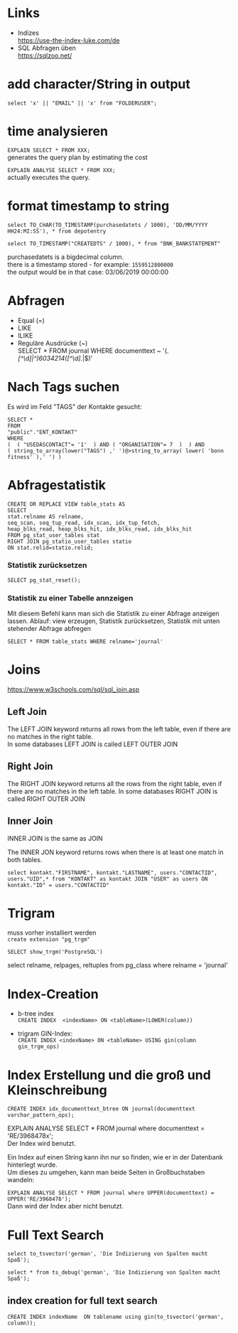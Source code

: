 
# Links

- Indizes    
https://use-the-index-luke.com/de    
- SQL Abfragen üben    
https://sqlzoo.net/    



# add character/String in output
`select 'x' || "EMAIL" || 'x' from "FOLDERUSER";`

# time analysieren

`EXPLAIN SELECT * FROM XXX;`    
generates the query plan by estimating the cost

`EXPLAIN ANALYSE SELECT * FROM XXX;`    
actually executes the query.


# format timestamp to string
`select TO_CHAR(TO_TIMESTAMP(purchasedatets / 1000), 'DD/MM/YYYY HH24:MI:SS'), * from depotentry`    

`select TO_TIMESTAMP("CREATEDTS" / 1000), * from "BNK_BANKSTATEMENT"`

purchasedatets is a bigdecimal column.    
there is a timestamp stored - for example: `1559512800000`    
the output would be in that case: 03/06/2019 00:00:00    



# Abfragen
- Equal (=)    
- LIKE    
- ILIKE    
- Reguläre Ausdrücke (~)     
	SELECT * FROM journal WHERE documenttext ~ '(.*[^\\d]|^)6034214([^\\d].*|$)'

# Nach Tags suchen

Es wird im Feld "TAGS" der Kontakte gesucht:

`SELECT *`    
`FROM`     
`"public"."ENT_KONTAKT"`     
`WHERE`  
`(  ( "USEDASCONTACT"= '1'  ) AND ( "ORGANISATION"= 7  )  ) AND`     
`( string_to_array(lower("TAGS") ,' ')@>string_to_array( lower( 'bonn fitness' ),' ') )`       


# Abfragestatistik
`CREATE OR REPLACE VIEW table_stats AS`    
`SELECT`    
 `stat.relname AS relname,`    
 `seq_scan, seq_tup_read, idx_scan, idx_tup_fetch,`    
 `heap_blks_read, heap_blks_hit, idx_blks_read, idx_blks_hit`    
 `FROM pg_stat_user_tables stat`    
 `RIGHT JOIN pg_statio_user_tables statio`    
 `ON stat.relid=statio.relid;`    

### Statistik zurücksetzen
`SELECT pg_stat_reset();`

### Statistik zu einer Tabelle annzeigen
Mit diesem Befehl kann man sich die Statistik zu einer Abfrage anzeigen lassen.
Ablauf: view erzeugen, Statistik zurücksetzen, Statistik mit unten stehender Abfrage abfregen

`SELECT * FROM table_stats WHERE relname='journal'`

# Joins
https://www.w3schools.com/sql/sql_join.asp

## Left Join
The LEFT JOIN keyword returns all rows from the left table, even if there are no matches in the right table.   
In some databases LEFT JOIN is called LEFT OUTER JOIN



## Right Join
The RIGHT JOIN keyword returns all the rows from the right table, even if there are no matches in the left table.
In some databases RIGHT JOIN is called RIGHT OUTER JOIN


## Inner Join
INNER JOIN is the same as JOIN

The INNER JON keyword returns rows when there is at least one match in both tables.   

`select kontakt."FIRSTNAME", kontakt."LASTNAME", users."CONTACTID", users."UID",* from "KONTAKT" as kontakt JOIN "USER" as users ON kontakt."ID" = users."CONTACTID"`




# Trigram
muss vorher installiert werden    
`create extension "pg_trgm"`    

`SELECT show_trgm('PostgreSQL')`



select relname, relpages, reltuples from pg_class where relname = 'journal'


# Index-Creation
- b-tree index    
`CREATE INDEX  <indexName> ON <tableName>(LOWER(column))`   

- trigram GIN-Index:    
`CREATE INDEX <indexName> ON <tableName> USING gin(column gin_trgm_ops)`    
    
# Index Erstellung und die groß und Kleinschreibung
`CREATE INDEX idx_documenttext_btree ON journal(documenttext varchar_pattern_ops);`

EXPLAIN ANALYSE SELECT * FROM journal where documenttext = 'RE/3968478x';    
Der Index wird benutzt.

Ein Index auf einen String kann ihn nur so finden, wie er in der Datenbank hinterlegt wurde.    
Um dieses zu umgehen, kann man beide Seiten in Großbuchstaben wandeln:    

`EXPLAIN ANALYSE SELECT * FROM journal where UPPER(documenttext) = UPPER('RE/3968478');`    
Dann wird der Index aber nicht benutzt.    



    
# Full Text Search

`select to_tsvector('german', 'Die Indizierung von Spalten macht Spaß');`

`select * from ts_debug('german', 'Die Indizierung von Spalten macht Spaß');`

## index creation for full text search
`CREATE INDEX indexName  ON tablename using gin(to_tsvector('german', column));`


